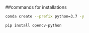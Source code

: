 ##commands for installations 
```bash
conda create --prefix python=3.7 -y
```


``` bash
pip install opencv-python
```

